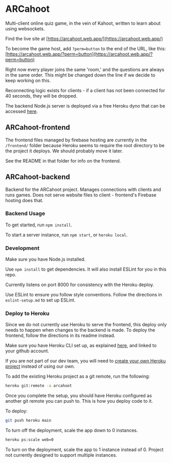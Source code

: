 # ARCahoot

Multi-client online quiz game, in the vein of Kahoot, written to learn about using websockets.

Find the live site at [https://arcahoot.web.app/](https://arcahoot.web.app/)

To become the game host, add `?perm=button` to the end of the URL, like this: [https://arcahoot.web.app/?perm=button](https://arcahoot.web.app/?perm=button)

Right now every player joins the same 'room,' and the questions are always in the same order. This might be changed down the line if we decide to keep working on this.

Reconnecting logic exists for clients - if a client has not been connected for 40 seconds, they will be dropped.

The backend Node.js server is deployed via a free Heroku dyno that can be accessed [here](https://arcahoot.herokuapp.com/).

## ARCahoot-frontend

The frontend files managed by firebase hosting are currently in the `/frontend/` folder
because Heroku seems to require the root directory to be the project it deploys.
We should probably move it later.

See the README in that folder for info on the frontend.

## ARCahoot-backend

Backend for the ARCahoot project. Manages connections with clients and runs games. Does not serve website files to client - frontend's Firebase hosting does that.

### Backend Usage

To get started, run `npm install`.

To start a server instance, run `npm start`, or `heroku local`.

### Development

Make sure you have Node.js installed.

Use `npm install` to get dependencies. It will also install ESLint for you in this repo.

Currently listens on port 8000 for consistency with the Heroku deploy.

Use ESLint to ensure you follow style conventions. Follow the directions in `eslint-setup.md` to set up ESLint.

### Deploy to Heroku

Since we do not currently use Heroku to serve the frontend, this deploy only needs to happen when changes to the backend is made. To deploy the frontend, follow the directions in its readme instead.

Make sure you have Heroku CLI set up, as explained [here](https://devcenter.heroku.com/articles/heroku-cli), and linked to your github account.

If you are not part of our dev team, you will need to [create your own Heroku project](https://devcenter.heroku.com/articles/git) instead of using our own.

To add the existing Heroku project as a git remote, run the following:

```bash
heroku git:remote -a arcahoot
```

Once you complete the setup, you should have Heroku configured as another git remote you can push to. This is how you deploy code to it.

To deploy:

```bash
git push heroku main
```

To turn off the deployment, scale the app down to 0 instances.

```bash
heroku ps:scale web=0
```

To turn on the deployment, scale the app to 1 instance instead of 0. Project not currently designed to support multiple instances.
